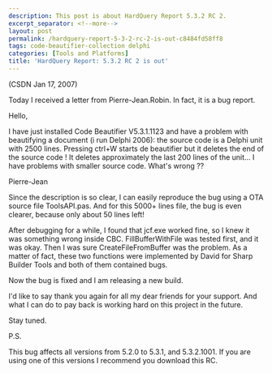 ```yaml
---
description: This post is about HardQuery Report 5.3.2 RC 2.
excerpt_separator: <!--more-->
layout: post
permalink: /hardquery-report-5-3-2-rc-2-is-out-c8484fd58ff8
tags: code-beautifier-collection delphi
categories: [Tools and Platforms]
title: 'HardQuery Report: 5.3.2 RC 2 is out'
---
```

(CSDN Jan 17, 2007)

Today I received a letter from Pierre-Jean.Robin. In fact, it is a bug report.

Hello,

I have just installed Code Beautifier V5.3.1.1123 and have a problem with beautifying a document (i run Delphi 2006): the source code is a Delphi unit with 2500 lines. Pressing ctrl+W starts de beautifier but it deletes the end of the source code ! It deletes approximately the last 200 lines of the unit… I have problems with smaller source code. What's wrong ??

Pierre-Jean
<!--more-->

Since the description is so clear, I can easily reproduce the bug using a OTA source file ToolsAPI.pas. And for this 5000+ lines file, the bug is even clearer, because only about 50 lines left!

After debugging for a while, I found that jcf.exe worked fine, so I knew it was something wrong inside CBC. FillBufferWithFile was tested first, and it was okay. Then I was sure CreateFileFromBuffer was the problem. As a matter of fact, these two functions were implemented by David for Sharp Builder Tools and both of them contained bugs.

Now the bug is fixed and I am releasing a new build.

I'd like to say thank you again for all my dear friends for your support. And what I can do to pay back is working hard on this project in the future.

Stay tuned.

P.S.

This bug affects all versions from 5.2.0 to 5.3.1, and 5.3.2.1001. If you are using one of this versions I recommend you download this RC.
